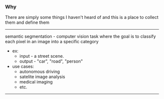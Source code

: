 ### Why
There are simply some things I haven't heard of and this is a place to collect them and define them

---

semantic segmentation - computer vision task where the goal is to classify each pixel in an image into a specific category
  * ex:
    * input - a street scene.
    * output - "car", "road", "person"
  * use cases:
    * autonomous driving
    * satelite image analysis
    * medical imaging
    * etc.

---



